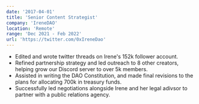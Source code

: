 ```yaml
---
date: '2017-04-01'
title: 'Senior Content Strategist'
company: 'IreneDAO'
location: 'Remote'
range: 'Dec 2021 - Feb 2022'
url: 'https://twitter.com/0xIreneDao'
---
```


- Edited and wrote twitter threads on Irene's 152k follower account.
- Refined partnership strategy and led outreach to 8 other creators, helping grow our Discord server to over 5k members.
- Assisted in writing the DAO Constitution, and made final revisions to the plans for allocating 700k in treasury funds.
- Successfully led negotiations alongside Irene and her legal adivsor to partner with a public relations agency.
